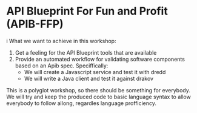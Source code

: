# API Blueprint For Fun and Profit (APIB-FFP)
i
What we want to achieve in this workshop:

1. Get a feeling for the API Blueprint tools that are available
2. Provide an automated workflow for validating software components based on an
   Apib spec.
   Speciffically:
    * We will create a Javascript service and test it with dredd
    * We will write a Java client and test it against drakov


This is a polyglot workshop, so there should be something for everybody. We
will try and keep the produced code to basic language syntax to allow everybody
to follow allong, regardles language profficiency.


